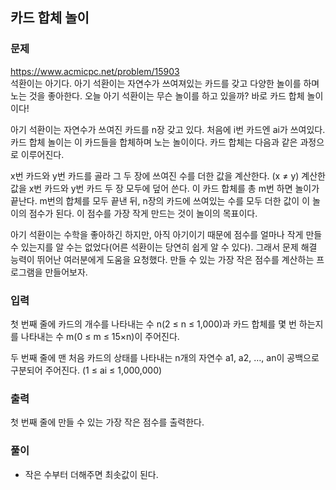 ## 카드 합체 놀이
### 문제
https://www.acmicpc.net/problem/15903  
석환이는 아기다. 아기 석환이는 자연수가 쓰여져있는 카드를 갖고 다양한 놀이를 하며 노는 것을 좋아한다. 오늘 아기 석환이는 무슨 놀이를 하고 있을까? 바로 카드 합체 놀이이다!

아기 석환이는 자연수가 쓰여진 카드를 n장 갖고 있다. 처음에 i번 카드엔 ai가 쓰여있다. 카드 합체 놀이는 이 카드들을 합체하며 노는 놀이이다. 카드 합체는 다음과 같은 과정으로 이루어진다.

x번 카드와 y번 카드를 골라 그 두 장에 쓰여진 수를 더한 값을 계산한다. (x ≠ y)
계산한 값을 x번 카드와 y번 카드 두 장 모두에 덮어 쓴다.
이 카드 합체를 총 m번 하면 놀이가 끝난다. m번의 합체를 모두 끝낸 뒤, n장의 카드에 쓰여있는 수를 모두 더한 값이 이 놀이의 점수가 된다. 이 점수를 가장 작게 만드는 것이 놀이의 목표이다.

아기 석환이는 수학을 좋아하긴 하지만, 아직 아기이기 때문에 점수를 얼마나 작게 만들 수 있는지를 알 수는 없었다(어른 석환이는 당연히 쉽게 알 수 있다). 그래서 문제 해결 능력이 뛰어난 여러분에게 도움을 요청했다. 만들 수 있는 가장 작은 점수를 계산하는 프로그램을 만들어보자.

### 입력
첫 번째 줄에 카드의 개수를 나타내는 수 n(2 ≤ n ≤ 1,000)과 카드 합체를 몇 번 하는지를 나타내는 수 m(0 ≤ m ≤ 15×n)이 주어진다.

두 번째 줄에 맨 처음 카드의 상태를 나타내는 n개의 자연수 a1, a2, …, an이 공백으로 구분되어 주어진다. (1 ≤ ai ≤ 1,000,000)

### 출력
첫 번째 줄에 만들 수 있는 가장 작은 점수를 출력한다.

### 풀이
- 작은 수부터 더해주면 최솟값이 된다.